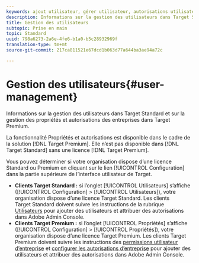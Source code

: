 ```yaml
---
keywords: ajout utilisateur, gérer utilisateur, autorisations utilisateur
description: Informations sur la gestion des utilisateurs dans Target Standard et sur la gestion des propriétés et autorisations des entreprises dans Target Premium.
title: Gestion des utilisateurs
subtopic: Prise en main
topic: Standard
uuid: 798a6273-2a6e-4fe6-b1a0-b5c28932969f
translation-type: tm+mt
source-git-commit: 217ca811521e67dcd1b063d77a644ba3ae94a72c

---
```



# Gestion des utilisateurs{#user-management}

Informations sur la gestion des utilisateurs dans Target Standard et sur la gestion des propriétés et autorisations des entreprises dans Target Premium.

La fonctionnalité Propriétés et autorisations est disponible dans le cadre de la solution [!DNL Target Premium]. Elle n’est pas disponible dans [!DNL Target Standard] sans une licence [!DNL Target Premium].

Vous pouvez déterminer si votre organisation dispose d’une licence Standard ou Premium en cliquant sur le lien [!UICONTROL Configuration] dans la partie supérieure de l’interface utilisateur de Target.

* **Clients Target Standard :** si l’onglet [!UICONTROL Utilisateurs] s’affiche ([!UICONTROL Configuration] &gt; [!UICONTROL Utilisateurs]), votre organisation dispose d’une licence Target Standard. Les clients Target Standard doivent suivre les instructions de la rubrique [Utilisateurs](/help/administrating-target/c-user-management/c-user-management/user-management.md) pour ajouter des utilisateurs et attribuer des autorisations dans Adobe Admin Console.
* **Clients Target Premium :** si l’onglet [!UICONTROL Propriétés] s’affiche ([!UICONTROL Configuration] &gt; [!UICONTROL Propriétés]), votre organisation dispose d’une licence Target Premium. Les clients Target Premium doivent suivre les instructions des [permissions utilisateur d’entreprise](../../administrating-target/c-user-management/property-channel/property-channel.md#concept_E396B16FA2024ADBA27BC056138F9838) et [configurer les autorisations d’entreprise](../../administrating-target/c-user-management/property-channel/properties-overview.md#concept_22F2855DBF0D4754B9460F5D68749C71) pour ajouter des utilisateurs et attribuer des autorisations dans Adobe Admin Console.

